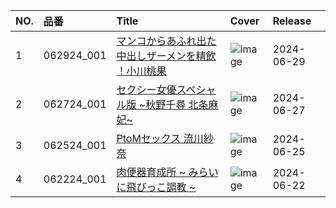 |NO.|品番|Title|Cover|Release|
|:---|:---|:---|:---|:---|
1|062924_001|[マンコからあふれ出た中出しザーメンを精飲 ！小川桃果](https://www.avmoive.top/index.php/archives/33847/)|![image](https://www.1pondo.tv/assets/sample/062924_001/str.jpg)|2024-06-29
2|062724_001|[セクシー女優スペシャル版 ~秋野千尋 北条麻妃~](https://www.avmoive.top/index.php/archives/33848/)|![image](https://www.1pondo.tv/assets/sample/062724_001/str.jpg)|2024-06-27
3|062524_001|[PtoMセックス 流川紗奈](https://www.avmoive.top/index.php/archives/33849/)|![image](https://www.1pondo.tv/assets/sample/062524_001/str.jpg)|2024-06-25
4|062224_001|[肉便器育成所 ~ みらいに飛びっこ調教 ~](https://www.avmoive.top/index.php/archives/33850/)|![image](https://www.1pondo.tv/assets/sample/062224_001/str.jpg)|2024-06-22